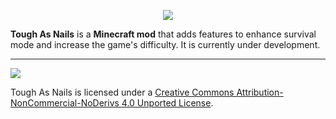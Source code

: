 <p align="center"><img src="http://i.imgur.com/iiNg5tb.png"></p>

**Tough As Nails** is a **Minecraft mod** that adds features to enhance survival mode and increase the game's difficulty. It is currently under development.

-----------------

 [<img src="http://i.creativecommons.org/l/by-nc-nd/3.0/88x31.png">](http://creativecommons.org/licenses/by-nc-nd/4.0/deed.en_US)

Tough As Nails is licensed under a [Creative Commons Attribution-NonCommercial-NoDerivs 4.0 Unported License](http://creativecommons.org/licenses/by-nc-nd/4.0/deed.en_US).
